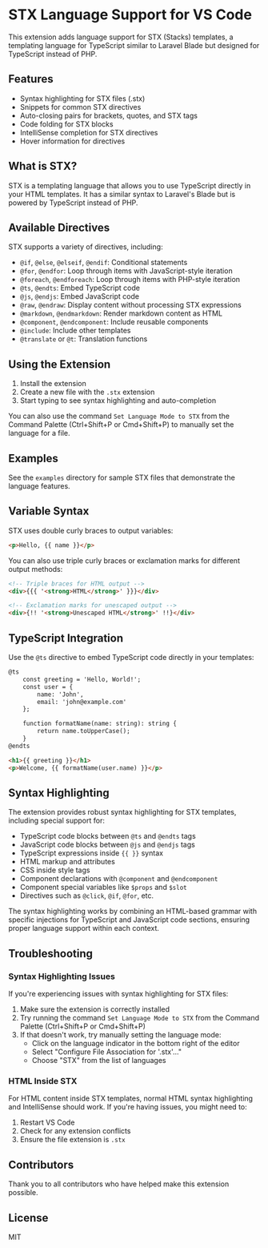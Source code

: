 # STX Language Support for VS Code

This extension adds language support for STX (Stacks) templates, a templating language for TypeScript similar to Laravel Blade but designed for TypeScript instead of PHP.

## Features

- Syntax highlighting for STX files (.stx)
- Snippets for common STX directives
- Auto-closing pairs for brackets, quotes, and STX tags
- Code folding for STX blocks
- IntelliSense completion for STX directives
- Hover information for directives

## What is STX?

STX is a templating language that allows you to use TypeScript directly in your HTML templates. It has a similar syntax to Laravel's Blade but is powered by TypeScript instead of PHP.

## Available Directives

STX supports a variety of directives, including:

- `@if`, `@else`, `@elseif`, `@endif`: Conditional statements
- `@for`, `@endfor`: Loop through items with JavaScript-style iteration
- `@foreach`, `@endforeach`: Loop through items with PHP-style iteration
- `@ts`, `@endts`: Embed TypeScript code
- `@js`, `@endjs`: Embed JavaScript code
- `@raw`, `@endraw`: Display content without processing STX expressions
- `@markdown`, `@endmarkdown`: Render markdown content as HTML
- `@component`, `@endcomponent`: Include reusable components
- `@include`: Include other templates
- `@translate` or `@t`: Translation functions

## Using the Extension

1. Install the extension
2. Create a new file with the `.stx` extension
3. Start typing to see syntax highlighting and auto-completion

You can also use the command `Set Language Mode to STX` from the Command Palette (Ctrl+Shift+P or Cmd+Shift+P) to manually set the language for a file.

## Examples

See the `examples` directory for sample STX files that demonstrate the language features.

## Variable Syntax

STX uses double curly braces to output variables:

```html
<p>Hello, {{ name }}</p>
```

You can also use triple curly braces or exclamation marks for different output methods:

```html
<!-- Triple braces for HTML output -->
<div>{{{ '<strong>HTML</strong>' }}}</div>

<!-- Exclamation marks for unescaped output -->
<div>{!! '<strong>Unescaped HTML</strong>' !!}</div>
```

## TypeScript Integration

Use the `@ts` directive to embed TypeScript code directly in your templates:

```html
@ts
    const greeting = 'Hello, World!';
    const user = {
        name: 'John',
        email: 'john@example.com'
    };

    function formatName(name: string): string {
        return name.toUpperCase();
    }
@endts

<h1>{{ greeting }}</h1>
<p>Welcome, {{ formatName(user.name) }}</p>
```

## Syntax Highlighting

The extension provides robust syntax highlighting for STX templates, including special support for:

- TypeScript code blocks between `@ts` and `@endts` tags
- JavaScript code blocks between `@js` and `@endjs` tags
- TypeScript expressions inside `{{ }}` syntax
- HTML markup and attributes
- CSS inside style tags
- Component declarations with `@component` and `@endcomponent`
- Component special variables like `$props` and `$slot`
- Directives such as `@click`, `@if`, `@for`, etc.

The syntax highlighting works by combining an HTML-based grammar with specific injections for TypeScript and JavaScript code sections, ensuring proper language support within each context.

## Troubleshooting

### Syntax Highlighting Issues

If you're experiencing issues with syntax highlighting for STX files:

1. Make sure the extension is correctly installed
2. Try running the command `Set Language Mode to STX` from the Command Palette (Ctrl+Shift+P or Cmd+Shift+P)
3. If that doesn't work, try manually setting the language mode:
   - Click on the language indicator in the bottom right of the editor
   - Select "Configure File Association for '.stx'..."
   - Choose "STX" from the list of languages

### HTML Inside STX

For HTML content inside STX templates, normal HTML syntax highlighting and IntelliSense should work. If you're having issues, you might need to:

1. Restart VS Code
2. Check for any extension conflicts
3. Ensure the file extension is `.stx`

## Contributors

Thank you to all contributors who have helped make this extension possible.

## License

MIT

